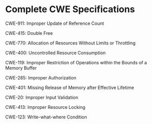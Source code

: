 

# Complete CWE Specifications

CWE-911: Improper Update of Reference Count

CWE-415: Double Free

CWE-770: Allocation of Resources Without Limits or Throttling

CWE-400: Uncontrolled Resource Consumption

CWE-119: Improper Restriction of Operations within the Bounds of a Memory Buffer

CWE-285: Improper Authorization

CWE-401: Missing Release of Memory after Effective Lifetime

CWE-20: Improper Input Validation

CWE-413: Improper Resource Locking

CWE-123: Write-what-where Condition